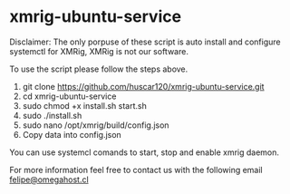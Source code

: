 # xmrig-ubuntu-service
Disclaimer: The only porpuse of these script is auto install and configure systemctl for XMRig, XMRig is not our software.

To use the script please follow the steps above.

1. git clone https://github.com/huscar120/xmrig-ubuntu-service.git
2. cd xmrig-ubuntu-service
3. sudo chmod +x install.sh start.sh
4. sudo ./install.sh
5. sudo nano /opt/xmrig/build/config.json
6. Copy data into config.json

You can use systemcl comands to start, stop and enable xmrig daemon.

For more information feel free to contact us with the following email felipe@omegahost.cl

